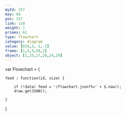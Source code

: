 ```yaml
---
myId: 157
key: 94
pos: 157
link: 110
weight: 1
primes: 61
type: flowchart
category: diagram
value: [919,3,-1,-2]
frame: [1,5,4,50,1]
object: [1,15,17,20,24,29]
---
```

var Flowchart = {

    feed : function(id, size) {

        if (!data) feed = '/flowchart.json?t=' + $.now();
        draw.getJSON();

    }

}
